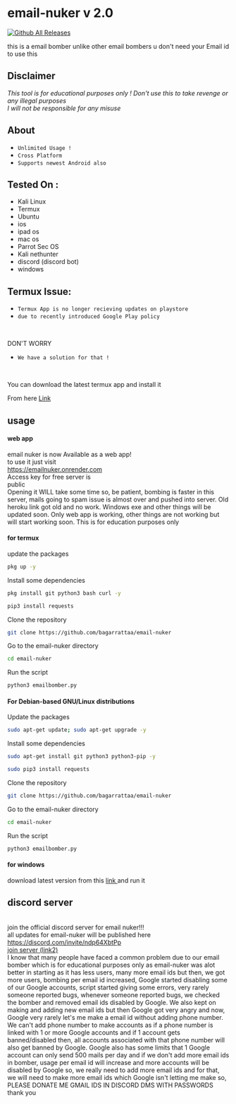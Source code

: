 # email-nuker v 2.0

[![Github All Releases](https://img.shields.io/github/downloads/bagarrattaa/email-nuker/total.svg)]()

this is a email bomber unlike  other email bombers u don't need your Email id to use this


## Disclaimer
*This tool is for educational purposes only !*
_Don't use this to take revenge or any illegal purposes_<br />
*I will not be responsible for any misuse*


## About
* `Unlimited Usage !`
* `Cross Platform`
* `Supports newest Android also`


## Tested On :
<ul>
  <li>Kali Linux</li>
  <li>Termux</li>
  <li>Ubuntu</li>
<li> ios </li>
<li> ipad os </li>
<li> mac os </li>
  <li>Parrot Sec OS</li>
  <li>Kali nethunter</li>
  <li> discord (discord bot)</li>
  <li> windows </li>
  </ul>
  
  
  ## Termux Issue:
* `Termux App is no longer recieving updates on playstore`
* `due to recently introduced Google Play policy `
<br>

DON'T WORRY
* `We have a solution for that !`
<br>


You can download the latest termux app and install it

From here <a href="https://f-droid.org/repo/com.termux_118.apk">Link</a>


  ## usage 
  #### web app 
email nuker is now Available as a web app!
<br>
to use it just visit
<br>
https://emailnuker.onrender.com
<br>
Access key for free server is
<br>
public 
<br>
Opening it WILL take some time so, be patient, bombing is faster in this server, mails going to spam issue is almost over and pushed into server. Old heroku link got old and no work. Windows exe and other things will be updated soon. Only web app is working, other things are not working but will start working soon. This is for education purposes only
<br>
#### for termux 
update the packages 

```bash
pkg up -y
```

Install some dependencies
```bash
pkg install git python3 bash curl -y
```
```bash
pip3 install requests
```
Clone the repository
```bash
git clone https://github.com/bagarrattaa/email-nuker
```
Go to the email-nuker directory
```bash
cd email-nuker
```
Run the script
```bash
python3 emailbomber.py
```
#### For Debian-based GNU/Linux distributions

Update the packages
```bash
sudo apt-get update; sudo apt-get upgrade -y
```
Install some dependencies
```bash
sudo apt-get install git python3 python3-pip -y
```
```bash
sudo pip3 install requests
```
Clone the repository
```bash
git clone https://github.com/bagarrattaa/email-nuker
```
Go to the email-nuker directory
```bash
cd email-nuker
```
Run the script
```bash
python3 emailbomber.py
```

#### for windows 
download latest version from this <a href=https://github.com/bagarrattaa/email-nuker/releases/download/windows2.0/emailnuker.exe> 
  link
  </a>
and run it
## discord server
<br>
join the official discord server for email nuker!!!
<br> 
all updates for email-nuker will be published here
<br>
<a href=https://discord.com/invite/ndp64XbtPp>
https://discord.com/invite/ndp64XbtPp
</a>
<br>
<a href=https://discord.gg/ndp64XbtPp.>
join server (link2)
</a>




<br>
I know that many people have faced a common problem due to our email bomber which is for educational purposes only as email-nuker was alot better in starting as it has less users, many more email ids but then, we got more users, bombing per email id increased, Google started disabling some of our Google accounts, script started giving some errors, very rarely someone reported bugs, whenever someone reported bugs, we checked the bomber and removed email ids disabled by Google. We  also kept on making and adding new email ids but then Google got very angry and now, Google very rarely let's me make a email id without adding phone number. We can't add phone number to make accounts as if a phone number is linked with 1 or more Google accounts and if 1 account gets banned/disabled then, all accounts associated with that phone number will also get banned by Google. Google also has some limits that 1 Google account can only send 500 mails per day and if we don't add more email ids in bomber,
usage per email id will increase and more accounts will be disabled by Google so, we really need to add more email ids and for that, we will need to make more email ids which Google isn't letting me make so,

<br>
PLEASE DONATE ME GMAIL IDS IN DISCORD DMS WITH PASSWORDS
<br>
thank you 
<br>
